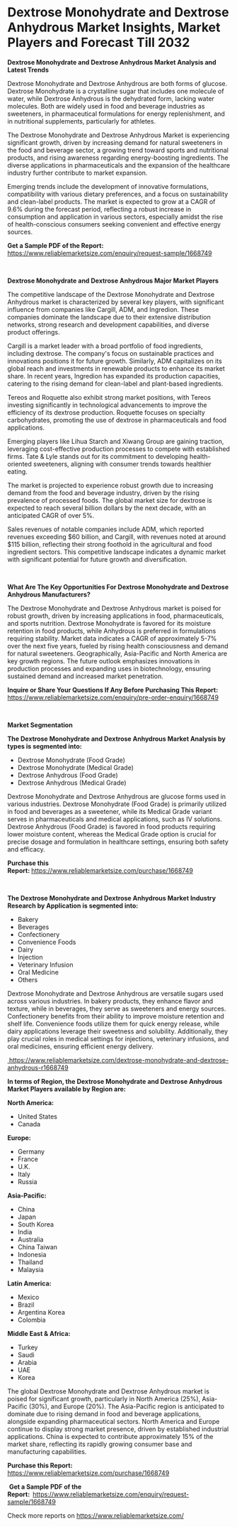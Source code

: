 <p><h1>Dextrose Monohydrate and Dextrose Anhydrous Market Insights, Market Players and Forecast Till 2032</h1></p><p><strong>Dextrose Monohydrate and Dextrose Anhydrous Market Analysis and Latest Trends</strong></p>
<p><p>Dextrose Monohydrate and Dextrose Anhydrous are both forms of glucose. Dextrose Monohydrate is a crystalline sugar that includes one molecule of water, while Dextrose Anhydrous is the dehydrated form, lacking water molecules. Both are widely used in food and beverage industries as sweeteners, in pharmaceutical formulations for energy replenishment, and in nutritional supplements, particularly for athletes.</p><p>The Dextrose Monohydrate and Dextrose Anhydrous Market is experiencing significant growth, driven by increasing demand for natural sweeteners in the food and beverage sector, a growing trend toward sports and nutritional products, and rising awareness regarding energy-boosting ingredients. The diverse applications in pharmaceuticals and the expansion of the healthcare industry further contribute to market expansion.</p><p>Emerging trends include the development of innovative formulations, compatibility with various dietary preferences, and a focus on sustainability and clean-label products. The market is expected to grow at a CAGR of 9.6% during the forecast period, reflecting a robust increase in consumption and application in various sectors, especially amidst the rise of health-conscious consumers seeking convenient and effective energy sources.</p></p>
<p><strong>Get a Sample PDF of the Report:&nbsp;</strong> <a href="https://www.reliablemarketsize.com/enquiry/request-sample/1668749?utm_campaign=2461&utm_medium=2&utm_source=Github&utm_content=ia&utm_term=01042025&utm_id=dextrose-monohydrate-and-dextrose-anhydrous">https://www.reliablemarketsize.com/enquiry/request-sample/1668749</a></p>
<p>&nbsp;</p>
<p><strong>Dextrose Monohydrate and Dextrose Anhydrous Major Market Players</strong></p>
<p><p>The competitive landscape of the Dextrose Monohydrate and Dextrose Anhydrous market is characterized by several key players, with significant influence from companies like Cargill, ADM, and Ingredion. These companies dominate the landscape due to their extensive distribution networks, strong research and development capabilities, and diverse product offerings.</p><p>Cargill is a market leader with a broad portfolio of food ingredients, including dextrose. The company's focus on sustainable practices and innovations positions it for future growth. Similarly, ADM capitalizes on its global reach and investments in renewable products to enhance its market share. In recent years, Ingredion has expanded its production capacities, catering to the rising demand for clean-label and plant-based ingredients.</p><p>Tereos and Roquette also exhibit strong market positions, with Tereos investing significantly in technological advancements to improve the efficiency of its dextrose production. Roquette focuses on specialty carbohydrates, promoting the use of dextrose in pharmaceuticals and food applications.</p><p>Emerging players like Lihua Starch and Xiwang Group are gaining traction, leveraging cost-effective production processes to compete with established firms. Tate & Lyle stands out for its commitment to developing health-oriented sweeteners, aligning with consumer trends towards healthier eating.</p><p>The market is projected to experience robust growth due to increasing demand from the food and beverage industry, driven by the rising prevalence of processed foods. The global market size for dextrose is expected to reach several billion dollars by the next decade, with an anticipated CAGR of over 5%.</p><p>Sales revenues of notable companies include ADM, which reported revenues exceeding $60 billion, and Cargill, with revenues noted at around $115 billion, reflecting their strong foothold in the agricultural and food ingredient sectors. This competitive landscape indicates a dynamic market with significant potential for future growth and diversification.</p></p>
<p>&nbsp;</p>
<p><strong>What Are The Key Opportunities For Dextrose Monohydrate and Dextrose Anhydrous Manufacturers?</strong></p>
<p><p>The Dextrose Monohydrate and Dextrose Anhydrous market is poised for robust growth, driven by increasing applications in food, pharmaceuticals, and sports nutrition. Dextrose Monohydrate is favored for its moisture retention in food products, while Anhydrous is preferred in formulations requiring stability. Market data indicates a CAGR of approximately 5-7% over the next five years, fueled by rising health consciousness and demand for natural sweeteners. Geographically, Asia-Pacific and North America are key growth regions. The future outlook emphasizes innovations in production processes and expanding uses in biotechnology, ensuring sustained demand and increased market penetration.</p></p>
<p><strong>Inquire or Share Your Questions If Any Before Purchasing This Report:</strong> <a href="https://www.reliablemarketsize.com/enquiry/pre-order-enquiry/1668749?utm_campaign=2461&utm_medium=2&utm_source=Github&utm_content=ia&utm_term=01042025&utm_id=dextrose-monohydrate-and-dextrose-anhydrous">https://www.reliablemarketsize.com/enquiry/pre-order-enquiry/1668749</a></p>
<p>&nbsp;</p>
<p><strong>Market Segmentation</strong></p>
<p><strong>The Dextrose Monohydrate and Dextrose Anhydrous Market Analysis by types is segmented into:</strong></p>
<p><ul><li>Dextrose Monohydrate (Food Grade)</li><li>Dextrose Monohydrate (Medical Grade)</li><li>Dextrose Anhydrous (Food Grade)</li><li>Dextrose Anhydrous (Medical Grade)</li></ul></p>
<p><p>Dextrose Monohydrate and Dextrose Anhydrous are glucose forms used in various industries. Dextrose Monohydrate (Food Grade) is primarily utilized in food and beverages as a sweetener, while its Medical Grade variant serves in pharmaceuticals and medical applications, such as IV solutions. Dextrose Anhydrous (Food Grade) is favored in food products requiring lower moisture content, whereas the Medical Grade option is crucial for precise dosage and formulation in healthcare settings, ensuring both safety and efficacy.</p></p>
<p><strong>Purchase this Report:&nbsp;</strong><a href="https://www.reliablemarketsize.com/purchase/1668749?utm_campaign=2461&utm_medium=2&utm_source=Github&utm_content=ia&utm_term=01042025&utm_id=dextrose-monohydrate-and-dextrose-anhydrous">https://www.reliablemarketsize.com/purchase/1668749</a></p>
<p>&nbsp;</p>
<p><strong>The Dextrose Monohydrate and Dextrose Anhydrous Market Industry Research by Application is segmented into:</strong></p>
<p><ul><li>Bakery</li><li>Beverages</li><li>Confectionery</li><li>Convenience Foods</li><li>Dairy</li><li>Injection</li><li>Veterinary Infusion</li><li>Oral Medicine</li><li>Others</li></ul></p>
<p><p>Dextrose Monohydrate and Dextrose Anhydrous are versatile sugars used across various industries. In bakery products, they enhance flavor and texture, while in beverages, they serve as sweeteners and energy sources. Confectionery benefits from their ability to improve moisture retention and shelf life. Convenience foods utilize them for quick energy release, while dairy applications leverage their sweetness and solubility. Additionally, they play crucial roles in medical settings for injections, veterinary infusions, and oral medicines, ensuring efficient energy delivery.</p></p>
<p><a href="https://www.reliablemarketsize.com/dextrose-monohydrate-and-dextrose-anhydrous-r1668749?utm_campaign=2461&utm_medium=2&utm_source=Github&utm_content=ia&utm_term=01042025&utm_id=dextrose-monohydrate-and-dextrose-anhydrous">&nbsp;https://www.reliablemarketsize.com/dextrose-monohydrate-and-dextrose-anhydrous-r1668749</a></p>
<p><strong>In terms of Region, the Dextrose Monohydrate and Dextrose Anhydrous Market Players available by Region are:</strong></p>
<p>
    <p> <strong> North America: </strong>
        <ul>
            <li>United States</li>
            <li>Canada</li>
        </ul>
        </p> 
    <p> <strong> Europe: </strong>
        <ul>
            <li>Germany</li>
            <li>France</li>
            <li>U.K.</li>
            <li>Italy</li>
            <li>Russia</li>
        </ul>
        </p> 
    <p> <strong> Asia-Pacific: </strong>
        <ul>
            <li>China</li>
            <li>Japan</li>
            <li>South Korea</li>
            <li>India</li>
            <li>Australia</li>
            <li>China Taiwan</li>
            <li>Indonesia</li>
            <li>Thailand</li>
            <li>Malaysia</li>
        </ul>
        </p> 
    <p> <strong> Latin America: </strong>
        <ul>
            <li>Mexico</li>
            <li>Brazil</li>
            <li>Argentina Korea</li>
            <li>Colombia</li>
        </ul>
        </p> 
    <p> <strong> Middle East & Africa: </strong>
        <ul>
            <li>Turkey</li>
            <li>Saudi</li>
            <li>Arabia</li>
            <li>UAE</li>
            <li>Korea</li>
        </ul>
    </p>
    </p>
<p><p>The global Dextrose Monohydrate and Dextrose Anhydrous market is poised for significant growth, particularly in North America (25%), Asia-Pacific (30%), and Europe (20%). The Asia-Pacific region is anticipated to dominate due to rising demand in food and beverage applications, alongside expanding pharmaceutical sectors. North America and Europe continue to display strong market presence, driven by established industrial applications. China is expected to contribute approximately 15% of the market share, reflecting its rapidly growing consumer base and manufacturing capabilities.</p></p>
<p><strong>Purchase this Report: </strong><a href="https://www.reliablemarketsize.com/purchase/1668749?utm_campaign=2461&utm_medium=2&utm_source=Github&utm_content=ia&utm_term=01042025&utm_id=dextrose-monohydrate-and-dextrose-anhydrous">https://www.reliablemarketsize.com/purchase/1668749</a></p>
<p>&nbsp;<strong>Get a Sample PDF of the Report:&nbsp;&nbsp;</strong><a href="https://www.reliablemarketsize.com/enquiry/request-sample/1668749?utm_campaign=2461&utm_medium=2&utm_source=Github&utm_content=ia&utm_term=01042025&utm_id=dextrose-monohydrate-and-dextrose-anhydrous">https://www.reliablemarketsize.com/enquiry/request-sample/1668749</a></p>
<p><strong></strong></p>
<p>Check more reports on <a href="https://www.reliablemarketsize.com/?utm_campaign=2461&utm_medium=2&utm_source=Github&utm_content=ia&utm_term=01042025&utm_id=dextrose-monohydrate-and-dextrose-anhydrous">https://www.reliablemarketsize.com/</a></p>